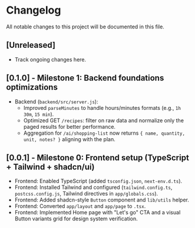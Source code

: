 # Changelog

All notable changes to this project will be documented in this file.

## [Unreleased]
- Track ongoing changes here.

## [0.1.0] - Milestone 1: Backend foundations optimizations
- Backend (`backend/src/server.js`):
  - Improved `parseMinutes` to handle hours/minutes formats (e.g., `1h 30m`, `15 min`).
  - Optimized GET `/recipes`: filter on raw data and normalize only the paged results for better performance.
  - Aggregation for `/ai/shopping-list` now returns `{ name, quantity, unit, notes? }` aligning with the plan.

## [0.0.1] - Milestone 0: Frontend setup (TypeScript + Tailwind + shadcn/ui)
- Frontend: Enabled TypeScript (added `tsconfig.json`, `next-env.d.ts`).
- Frontend: Installed Tailwind and configured (`tailwind.config.ts`, `postcss.config.js`, Tailwind directives in `app/globals.css`).
- Frontend: Added shadcn-style `Button` component and `lib/utils` helper.
- Frontend: Converted `app/layout` and `app/page` to `.tsx`.
- Frontend: Implemented Home page with "Let's go" CTA and a visual Button variants grid for design system verification. 